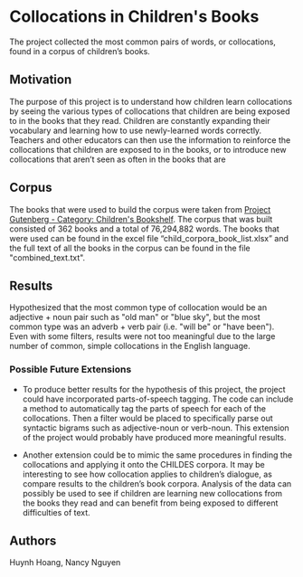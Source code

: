 # Collocations in Children's Books
The project collected the most common pairs of words, or collocations, found in a corpus of children’s books. 

## Motivation
The purpose of this project is to understand how children learn collocations by seeing the various types of collocations that children are being exposed to in the books that they read. Children are constantly expanding their vocabulary and learning how to use newly-learned words correctly. Teachers and other educators can then use the information to reinforce the collocations that children are exposed to in the books, or to introduce new collocations that aren’t seen as often in the books that are  

## Corpus
The books that were used to build the corpus were taken from [Project Gutenberg - Category: Children's Bookshelf](https://www.gutenberg.org/wiki/Children%27s_History_(Bookshelf)/). The corpus that was built consisted of 362 books and a total of 76,294,882 words. The books that were used can be found in the excel file “child_corpora_book_list.xlsx” and the full text of all the books in the corpus can be found in the file "combined_text.txt".

## Results
Hypothesized that the most common type of collocation would be an adjective + noun pair such as "old man" or "blue sky", but the most common type was an adverb + verb pair (i.e. "will be" or "have been"). Even with some filters, results were not too meaningful due to the large number of common, simple collocations in the English language.

### Possible Future Extensions
* To produce better results for the hypothesis of this project, the project could have incorporated parts-of-speech tagging. The code can include a method to automatically tag the parts of speech for each of the collocations. Then a filter would be placed to specifically parse out syntactic bigrams such as adjective-noun or verb-noun. This extension of the project would probably have produced more meaningful results.

* Another extension could be to mimic the same procedures in finding the collocations and applying it onto the CHILDES corpora. It may be interesting to see how collocation applies to children’s dialogue, as compare results to the children’s book corpora. Analysis of the data can possibly be used to see if children are learning new collocations from the books they read and can benefit from being exposed to different difficulties of text. 

## Authors
Huynh Hoang, Nancy Nguyen
